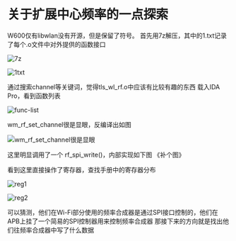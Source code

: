 # 关于扩展中心频率的一点探索

W600仅有libwlan没有开源，但是保留了符号。
首先用7z解压，其中的1.txt记录了每个.o文件中对外提供的函数接口

![7z](https://github.com/libc0607/w60x-rf-hacking/blob/main/screenshots/20201101141251.jpg)

![1txt](https://github.com/libc0607/w60x-rf-hacking/blob/main/screenshots/20201101141230.jpg)


通过搜索channel等关键词，觉得tls_wl_rf.o中应该有比较有趣的东西
载入IDA Pro，看到函数列表

![func-list](https://github.com/libc0607/w60x-rf-hacking/blob/main/screenshots/20201101140901.jpg)

wm_rf_set_channel很是显眼，反编译出如图

![wm_rf_set_channel很是显眼](https://github.com/libc0607/w60x-rf-hacking/blob/main/screenshots/20201101141313.jpg)


这里明显调用了一个 rf_spi_write()，内部实现如下图
《补个图》

看到这里直接操作了寄存器，查找手册中的寄存器分布

![reg1](https://github.com/libc0607/w60x-rf-hacking/blob/main/screenshots/20201101144440.jpg)

![reg2](https://github.com/libc0607/w60x-rf-hacking/blob/main/screenshots/20201101145004.jpg)


可以猜测，他们在Wi-Fi部分使用的频率合成器是通过SPI接口控制的，他们在APB上挂了一个简易的SPI控制器用来控制频率合成器
那接下来的方向就是找出他们往频率合成器中写了什么数据

